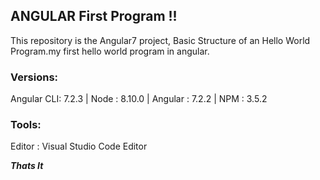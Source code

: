 ## ****ANGULAR  First Program**** !!


 This repository is the Angular7 project, Basic Structure of an Hello World Program.my first hello world program in angular.

### Versions:

   Angular CLI: 7.2.3 |
   Node       : 8.10.0 |
   Angular    : 7.2.2 |
   NPM        : 3.5.2
   
### Tools:  
   Editor     : Visual Studio Code Editor

 

***Thats It***
